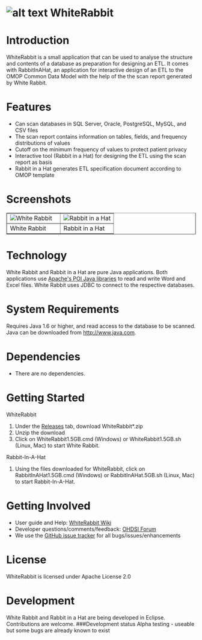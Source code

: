 ![alt text](https://github.com/OHDSI/WhiteRabbit/blob/master/src/org/ohdsi/whiteRabbit/WhiteRabbit64.png) WhiteRabbit
===========

Introduction
========
WhiteRabbit is a small application that can be used to analyse the structure and contents of a database as preparation for designing an ETL. It comes with RabbitInAHat, an application for interactive design of an ETL to the OMOP Common Data Model with the help of the the scan report generated by White Rabbit. 

Features
========
- Can scan databases in SQL Server, Oracle, PostgreSQL, MySQL, and CSV files
- The scan report contains information on tables, fields, and frequency distributions of values
- Cutoff on the minimum frequency of values to protect patient privacy
- Interactive tool (Rabbit in a Hat) for designing the ETL using the scan report as basis
- Rabbit in a Hat generates ETL specification document according to OMOP template

Screenshots
===========
<table border = "">
<tr valign="top">
<td width = 50%>
  <img src="https://github.com/OHDSI/WhiteRabbit/blob/master/man/WRScreenshot.png" alt="White Rabbit" title="White Rabbit" />
</td>
<td width = 50%>
 <img src="https://github.com/OHDSI/WhiteRabbit/blob/master/man/RIAHScreenshot.png" alt="Rabbit in a Hat" title="Rabbit in a Hat" />
</td>
</tr><tr>
<td>White Rabbit</td><td>Rabbit in a Hat</td>
</tr>
</table>

Technology
============
White Rabbit and Rabbit in a Hat are pure Java applications. Both applications use [Apache's POI Java libraries](http://poi.apache.org/) to read and write Word and Excel files. White Rabbit uses JDBC to connect to the respective databases.

System Requirements
============
Requires Java 1.6 or higher, and read access to the database to be scanned.   Java can be downloaded from
<a href="http://www.java.com" target="_blank">http://www.java.com</a>.

Dependencies
============
 * There are no dependencies.

Getting Started
===============
WhiteRabbit

1. Under the [Releases](https://github.com/OHDSI/WhiteRabbit/releases) tab, download WhiteRabbit*.zip
2. Unzip the download
3. Click on WhiteRabbit1.5GB.cmd (Windows) or WhiteRabbit1.5GB.sh (Linux, Mac) to start White Rabbit.

Rabbit-In-A-Hat

1. Using the files downloaded for WhiteRabbit, click on RabbitInAHat1.5GB.cmd (Windows) or RabbitInAHat.5GB.sh (Linux, Mac) to start Rabbit-In-A-Hat.

Getting Involved
=============
* User guide and Help: <a href="http://www.ohdsi.org/web/wiki/doku.php?id=documentation:software:whiterabbit">WhiteRabbit Wiki</a>
* Developer questions/comments/feedback: <a href="http://forums.ohdsi.org/c/developers">OHDSI Forum</a>
* We use the <a href="../../issues">GitHub issue tracker</a> for all bugs/issues/enhancements

License
=======
WhiteRabbit is licensed under Apache License 2.0

Development
===========
White Rabbit and Rabbit in a Hat are being developed in Eclipse. Contributions are welcome.
###Development status
Alpha testing - useable but some bugs are already known to exist
